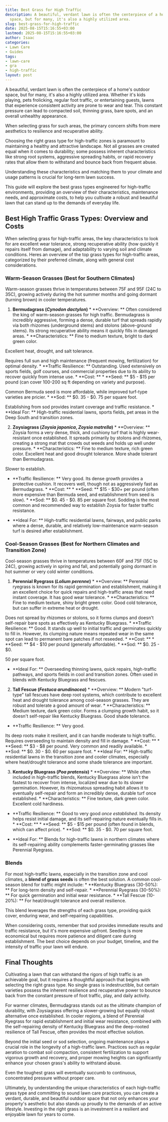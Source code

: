 ```yaml
---
title: Best Grass for High Traffic
description: A beautiful, verdant lawn is often the centerpiece of a home's outdoor
  space, but for many, it's also a highly utilized area.
slug: best-grass-for-high-traffic
date: 2025-08-15T15:16:55+03:00
lastmod: 2025-08-15T15:16:55+03:00
author: Isaac
categories:
- Lawn Care
- Guides
tags:
- lawn-care
- gra
- high-traffic
layout: post
---
```

A beautiful, verdant lawn is often the centerpiece of a home's outdoor space, but for many, it's also a highly utilized area. Whether it's kids playing, pets frolicking, regular foot traffic, or entertaining guests, lawns that experience consistent activity are prone to wear and tear. This constant pressure can lead to compacted soil, thinning grass, bare spots, and an overall unhealthy appearance.

When selecting grass for such areas, the primary concern shifts from mere aesthetics to resilience and recuperative ability.

Choosing the right grass type for high-traffic zones is paramount to maintaining a healthy and attractive landscape. Not all grasses are created equal when it comes to durability; some possess inherent characteristics like strong root systems, aggressive spreading habits, or rapid recovery rates that allow them to withstand and bounce back from frequent abuse.

Understanding these characteristics and matching them to your climate and usage patterns is crucial for long-term lawn success.

This guide will explore the best grass types engineered for high-traffic environments, providing an overview of their characteristics, maintenance needs, and approximate costs, to help you cultivate a robust and beautiful lawn that can stand up to the demands of everyday life.

##  Best High Traffic Grass Types: Overview and Costs

When selecting grass for high-traffic areas, the key characteristics to look for are excellent wear tolerance, strong recuperative ability (how quickly it repairs itself from damage), and adaptability to varying soil and climate conditions. Heres an overview of the top grass types for high-traffic areas, categorized by their preferred climate, along with general cost considerations.

###  Warm-Season Grasses (Best for Southern Climates)

Warm-season grasses thrive in temperatures between 75F and 95F (24C to 35C), growing actively during the hot summer months and going dormant (turning brown) in cooler temperatures.

1. **Bermudagrass (*Cynodon dactylon*)** * **Overview: ** Often considered the king of warm-season grasses for high traffic. Bermudagrass is incredibly aggressive, forming a dense, durable turf that spreads rapidly via both rhizomes (underground stems) and stolons (above-ground stems). Its strong recuperative ability means it quickly fills in damaged areas. * **Characteristics: ** Fine to medium texture, bright to dark green color.

Excellent heat, drought, and salt tolerance.

Requires full sun and high maintenance (frequent mowing, fertilization) for optimal density. * **Traffic Resilience: ** Outstanding. Used extensively on sports fields, golf courses, and commercial properties due to its ability to recover quickly from intense use. * **Cost: ** * **Seed: ** $5 - $15 per pound (can cover 100-200 sq ft depending on variety and purpose).

Common Bermuda seed is more affordable, while improved turf-type varieties are pricier. * **Sod: ** $0. 35 - $0. 75 per square foot.

Establishing from sod provides instant coverage and traffic resistance. * **Ideal For: ** High-traffic residential lawns, sports fields, pet areas in the Deep South and transition zones.

2. **Zoysiagrass (*Zoysia japonica*, *Zoysia matrella*)** * **Overview: ** Zoysia forms a very dense, thick, and cushiony turf that is highly wear-resistant once established. It spreads primarily by stolons and rhizomes, creating a strong mat that crowds out weeds and holds up well under pressure. * **Characteristics: ** Fine to medium texture, rich green color. Excellent heat and good drought tolerance. More shade tolerant than Bermudagrass.

Slower to establish.

* **Traffic Resilience: ** Very good. Its dense growth provides a protective cushion. It recovers well, though not as aggressively fast as Bermudagrass. * **Cost: ** * **Seed: ** $15 - $30+ per pound (often more expensive than Bermuda seed, and establishment from seed is slow). * **Sod: ** $0. 45 - $0. 85 per square foot. Sodding is the most common and recommended way to establish Zoysia for faster traffic resistance.

* **Ideal For: ** High-traffic residential lawns, fairways, and public parks where a dense, durable, and relatively low-maintenance warm-season turf is desired after establishment.

###  Cool-Season Grasses (Best for Northern Climates and Transition Zone)

Cool-season grasses thrive in temperatures between 60F and 75F (15C to 24C), growing actively in spring and fall, and potentially going dormant in hot summer or very cold winter conditions.

1. **Perennial Ryegrass (*Lolium perenne*)** * **Overview: ** Perennial ryegrass is known for its rapid germination and establishment, making it an excellent choice for quick repairs and high-traffic areas that need instant coverage. It has good wear tolerance. * **Characteristics: ** Fine to medium texture, shiny bright green color. Good cold tolerance, but can suffer in extreme heat or drought.

Does not spread by rhizomes or stolons, so it forms clumps and doesn't self-repair bare spots as effectively as Kentucky Bluegrass. * **Traffic Resilience: ** Good. It stands up well to initial traffic and germinates quickly to fill in. However, its clumping nature means repeated wear in the same spot can lead to permanent bare patches if not reseeded. * **Cost: ** * **Seed: ** $4 - $10 per pound (generally affordable). * **Sod: ** $0. 25 - $0.

50 per square foot.

* **Ideal For: ** Overseeding thinning lawns, quick repairs, high-traffic pathways, and sports fields in cool and transition zones. Often used in blends with Kentucky Bluegrass and fescues.

2. **Tall Fescue (*Festuca arundinacea*)** * **Overview: ** Modern "turf-type" tall fescues have deep root systems, which contribute to excellent heat and drought tolerance among cool-season grasses. They are robust and tolerate a good amount of wear. * **Characteristics: ** Medium texture, dark green color. Forms a clumping growth habit, so it doesn't self-repair like Kentucky Bluegrass. Good shade tolerance.

* **Traffic Resilience: ** Very good.

Its deep roots make it resilient, and it can handle moderate to high traffic. Requires overseeding to maintain density and fill in damage. * **Cost: ** * **Seed: ** $3 - $8 per pound. Very common and readily available. * **Sod: ** $0. 30 - $0. 60 per square foot. * **Ideal For: ** High-traffic residential lawns in the transition zone and cooler climates, especially where heat/drought tolerance and some shade tolerance are important.

3. **Kentucky Bluegrass (*Poa pratensis*)** * **Overview: ** While often included in high-traffic blends, Kentucky Bluegrass alone isn't the fastest to recover from intense, localized wear due to its slower germination. However, its rhizomatous spreading habit allows it to eventually self-repair and form an incredibly dense, durable turf once established. * **Characteristics: ** Fine texture, dark green color. Excellent cold hardiness.

* **Traffic Resilience: ** Good to very good *once established*. Its density helps resist initial damage, and its self-repairing nature eventually fills in. * **Cost: ** * **Seed: ** $5 - $15 per pound (often found in blends, which can affect price). * **Sod: ** $0. 35 - $0. 70 per square foot.

* **Ideal For: ** Blends for high-traffic lawns in northern climates where its self-repairing ability complements faster-germinating grasses like Perennial Ryegrass.

###  Blends

For most high-traffic lawns, especially in the transition zone and cool climates, a **blend of grass seeds** is often the best solution. A common cool-season blend for traffic might include: * **Kentucky Bluegrass (30-50%): ** For long-term density and self-repair. * **Perennial Ryegrass (30-50%): ** For quick germination and initial wear resistance. * **Tall Fescue (10-20%): ** For heat/drought tolerance and overall resilience.

This blend leverages the strengths of each grass type, providing quick cover, enduring wear, and self-repairing capabilities.

When considering costs, remember that sod provides immediate results and traffic resistance, but it's more expensive upfront. Seeding is more economical but requires more patience and diligent care during establishment. The best choice depends on your budget, timeline, and the intensity of traffic your lawn will endure.

##  Final Thoughts

Cultivating a lawn that can withstand the rigors of high traffic is an achievable goal, but it requires a thoughtful approach that begins with selecting the right grass type. No single grass is indestructible, but certain varieties possess the inherent resilience and recuperative power to bounce back from the constant pressure of foot traffic, play, and daily activity.

For warmer climates, Bermudagrass stands out as the ultimate champion of durability, with Zoysiagrass offering a slower-growing but equally robust alternative once established. In cooler regions, a blend of Perennial Ryegrass for rapid establishment and initial wear resistance, combined with the self-repairing density of Kentucky Bluegrass and the deep-rooted resilience of Tall Fescue, often provides the most effective solution.

Beyond the initial seed or sod selection, ongoing maintenance plays a crucial role in the longevity of a high-traffic lawn. Practices such as regular aeration to combat soil compaction, consistent fertilization to support vigorous growth and recovery, and proper mowing heights can significantly enhance your chosen grass's ability to withstand abuse.

Even the toughest grass will eventually succumb to continuous, concentrated pressure without proper care.

Ultimately, by understanding the unique characteristics of each high-traffic grass type and committing to sound lawn care practices, you can create a verdant, durable, and beautiful outdoor space that not only enhances your property's aesthetic but also stands up proudly to the demands of an active lifestyle. Investing in the right grass is an investment in a resilient and enjoyable lawn for years to come.
